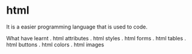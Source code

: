 # html
It is a easier programming language that is used to code.

What have learnt
. html attributes
. html styles
. html forms
. html tables
. html buttons
. html colors
. html images
